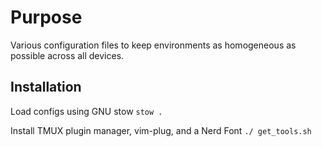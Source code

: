 # Purpose
Various configuration files to keep environments as homogeneous as possible across all devices.

## Installation
Load configs using GNU stow
` stow . `

Install TMUX plugin manager, vim-plug, and a Nerd Font
`./ get_tools.sh `
